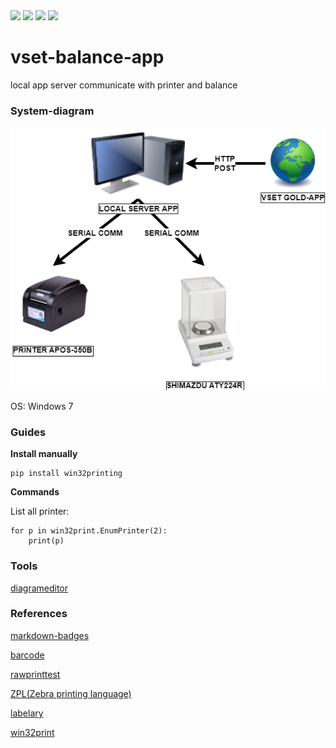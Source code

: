 <div>
<img src="https://img.shields.io/badge/python-3670A0?style=for-the-badge&logo=python&logoColor=ffdd54"/>
<img src="https://img.shields.io/badge/sqlite-%2307405e.svg?style=for-the-badge&logo=sqlite&logoColor=white"/>
<img src="https://img.shields.io/badge/flask-%23000.svg?style=for-the-badge&logo=flask&logoColor=white"/>
<img src="https://img.shields.io/badge/-Swagger-%23Clojure?style=for-the-badge&logo=swagger&logoColor=white"/>
</div>

# vset-balance-app
local app server  communicate with printer and balance

### System-diagram

![sys](/docs/SYS.png)

OS: Windows 7

### Guides

**Install manually**

	pip install win32printing

**Commands**

List all printer:

	for p in win32print.EnumPrinter(2):
		print(p)

### Tools
[diagrameditor](https://www.diagrameditor.com/)

### References

[markdown-badges](https://github.com/Ileriayo/markdown-badges)

[barcode](https://barcode.tec-it.com/en)

[rawprinttest](https://gist.github.com/Dogers/d60a1b25f9b11bdfc7c54c2cf020466c)

[ZPL(Zebra printing language)](https://www.phanmemvang.com.vn/tin-tuc/tu-van/infographic-tem-nhan-nu-trang-voi-thong-tu-22.html)

[labelary](http://labelary.com/)

[win32print](http://timgolden.me.uk/pywin32-docs/win32print.html)